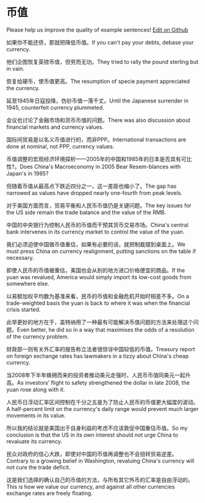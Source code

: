 # 币值

Please help us improve the quality of example sentences! [Edit on Github](https://github.com/jiyushe/jiyu-example-sentence-source/blob/main/chinese/bizhi_1.md)

<p><span class="chinese">如果你不能还债，那就把降低币值。</span><span class="english">If you can't pay your debts, debase your currency.</span></p>

<p><span class="chinese">他们企图恢复英镑币值，但劳而无功。</span><span class="english">They tried to rally the pound sterling but in vain.</span></p>

<p><span class="chinese">恢复给硬币，使币值更高。</span><span class="english">The resumption of specie payment appreciated the currency.</span></p>

<p><span class="chinese">延至1945年日寇投降，伪钞币值一落千丈。</span><span class="english">Until the Japanese surrender in 1945, counterfeit currency plummeted.</span></p>

<p><span class="chinese">会议也讨论了金融市场和货币币值的问题。</span><span class="english">There was also discussion about financial markets and currency values.</span></p>

<p><span class="chinese">国际间贸易是以名义币值进行的，而非PPP。</span><span class="english">International transactions are done at nominal, not PPP, currency values.</span></p>

<p><span class="chinese">币值调整的宏观经济环境探析——2005年的中国和1985年的日本是否具有可比性?。</span><span class="english">Does China's Macroeconomy in 2005 Bear Resem-blances with Japan's in 1985?</span></p>

<p><span class="chinese">但随着币值从最高点下跌近四分之一，这一差距也缩小了。</span><span class="english">The gap has narrowed as values have dropped nearly one-fourth from peak levels.</span></p>

<p><span class="chinese">对于美国方面而言，贸易平衡和人民币币值仍是关键问题。</span><span class="english">The key issues for the US side remain the trade balance and the value of the RMB.</span></p>

<p><span class="chinese">中国的中央银行为控制人民币的币值而干预其货币交易市场。</span><span class="english">China's central bank intervenes in its currency market to control the value of the yuan.</span></p>

<p><span class="chinese">我们必须迫使中国做币值重估，如果有必要的话，就把制裁摆到桌面上。</span><span class="english">We must press China on currency realignment, putting sanctions on the table if necessary.</span></p>

<p><span class="chinese">即使人民币的币值被重估，美国也会从别的地方进口价格便宜的商品。</span><span class="english">If the yuan was revalued, America would simply import its low-cost goods from somewhere else.</span></p>

<p><span class="chinese">以易额加权平均数为基准来看，民币的币值和金融危机开始时相差不多。</span><span class="english">On a trade-weighted basis the yuan is back to where it was when the financial crisis started.</span></p>

<p><span class="chinese">此举更妙的地方在于，盖特纳用了一种最有可能解决币值问题的方法来处理这个问题。</span><span class="english">Even better, he did so in a way that maximises the odds of a resolution of the currency problem.</span></p>

<p><span class="chinese">财政部一则有关外汇率的报告称立法者很惊讶中国较低的币值。</span><span class="english">Treasury report on foreign exchange rates has lawmakers in a tizzy about China's cheap currency.</span></p>

<p><span class="chinese">当2008年下半年蜂拥而来的投资者推动美元走强时，人民币币值同美元一起升高。</span><span class="english">As investors’ flight to safety strengthened the dollar in late 2008, the yuan rose along with it.</span></p>

<p><span class="chinese">人民币日浮动汇率区间控制在千分之五是为了防止人民币的币值更大幅度的波动。</span><span class="english">A half-percent limit on the currency's daily range would prevent much larger movements in its value.</span></p>

<p><span class="chinese">所以我的结论就是美国出于自身利益的考虑不应该敦促中国重估币值。</span><span class="english">So my conclusion is that the US in its own interest should not urge China to revaluate its currency.</span></p>

<p><span class="chinese">民众对政府的信心大跌，即使对中国的币值再调整也不会扭转贸易逆差。</span><span class="english">Contrary to a growing belief in Washington, revaluing China's currency will not cure the trade deficit.</span></p>

<p><span class="chinese">这是我们选择的确认自己的币值的方法，与所有其它外币的汇率是自由浮动的。</span><span class="english">This is how we value our currency, and against all other currencies exchange rates are freely floating.</span></p>

